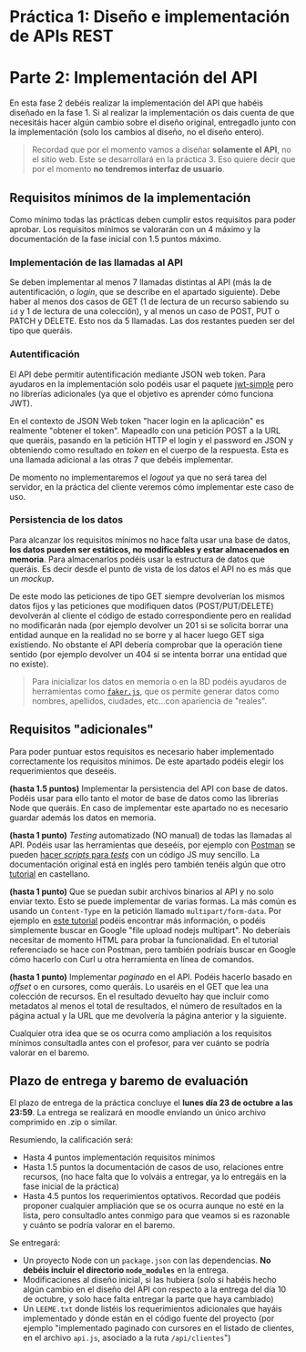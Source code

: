 # Práctica 1: Diseño e implementación de APIs REST
# Parte 2: Implementación del API

En esta fase 2 debéis realizar la implementación del API que habéis diseñado en la fase 1. Si al realizar la implementación os dais cuenta de que necesitáis hacer algún cambio sobre el diseño original, entregadlo junto con la implementación (solo los cambios al diseño, no el diseño entero).

> Recordad que por el momento vamos a diseñar **solamente el API**, no el sitio web. Este se desarrollará en la práctica 3. Eso quiere decir que por el momento **no tendremos interfaz de usuario**.


## Requisitos mínimos de la implementación

Como mínimo todas las prácticas deben cumplir estos requisitos para poder aprobar. Los requisitos mínimos se valorarán con un 4 máximo y la documentación de la fase inicial con 1.5 puntos máximo.

### Implementación de las llamadas al API

Se deben implementar al menos 7 llamadas distintas al API (más la de autentificación, o *login*, que se describe en el apartado siguiente). Debe haber al menos dos casos de GET (1 de lectura de un recurso sabiendo su `id` y 1 de lectura de una colección), y al menos un caso de POST, PUT o PATCH y DELETE. Esto nos da 5 llamadas. Las dos restantes pueden ser del tipo que queráis.  

### Autentificación

El API debe permitir autentificación mediante JSON web token. Para ayudaros en la implementación solo podéis usar el paquete [jwt-simple](https://www.npmjs.com/package/jwt-simple) pero no librerías adicionales (ya que el objetivo es aprender cómo funciona JWT).

En el contexto de JSON Web token "hacer login en la aplicación" es realmente "obtener el token". Mapeadlo con una petición POST a la URL que queráis, pasando en la petición HTTP el login y el password en JSON y obteniendo como resultado en *token* en el cuerpo de la respuesta. Esta es una llamada adicional a las otras 7 que debéis implementar.

De momento no implementaremos el *logout* ya que no será tarea del servidor, en la práctica del cliente veremos cómo implementar este caso de uso.

### Persistencia de los datos

Para alcanzar los requisitos mínimos no hace falta usar una base de datos, **los datos pueden ser estáticos, no modificables y estar almacenados en memoria**. Para almacenarlos podéis usar la estructura de datos que queráis. Es decir desde el punto de vista de los datos el API no es más que un *mockup*. 

De este modo las peticiones de tipo GET siempre devolverían los mismos datos fijos y las peticiones que modifiquen datos (POST/PUT/DELETE) devolverán al cliente el código de estado correspondiente pero en realidad no modificarán nada (por ejemplo devolver un 201 si se solicita borrar una entidad aunque en la realidad no se borre y al hacer luego GET siga existiendo. No obstante el API debería comprobar que la operación tiene sentido (por ejemplo devolver un 404 si se intenta borrar una entidad que no existe).

> Para inicializar los datos en memoria o en la BD podéis ayudaros de herramientas como [`faker.js`](https://github.com/marak/Faker.js/), que os permite generar datos como nombres, apellidos, ciudades, etc...con apariencia de "reales".

## Requisitos "adicionales"

Para poder puntuar estos requisitos es necesario haber implementado correctamente los requisitos mínimos. De este apartado podéis elegir los requerimientos que deseéis.

**(hasta 1.5 puntos)** Implementar la persistencia del API con base de datos. Podéis usar para ello tanto el motor de base de datos como las librerías Node que queráis. En caso de implementar este apartado no es necesario guardar además los datos en memoria. 

**(hasta 1 punto)** *Testing* automatizado (NO manual) de todas las llamadas al API. Podéis usar las herramientas que deseéis, por ejemplo con [Postman](https://www.getpostman.com/) se pueden [hacer *scripts* para *tests*](https://learning.postman.com/docs/writing-scripts/test-scripts/) con un código JS muy sencillo. La documentación original está en inglés pero también tenéis algún que otro [tutorial](https://medium.com/@cesiztel/c%C3%B3mo-se-hace-api-testing-con-postman-978a521552f4) en castellano.

**(hasta 1 punto)** Que se puedan subir archivos binarios al API y no solo enviar texto. Esto se puede implementar de varias formas. La más común es usando un `Content-Type` en la petición llamado `multipart/form-data`. Por ejemplo en [este tutorial](https://medium.com/@bmshamsnahid/nodejs-file-upload-using-multer-3a904516f6d2) podéis encontrar más información, o podéis simplemente buscar en Google "file upload nodejs multipart". No deberíais necesitar de momento HTML para probar la funcionalidad. En el tutorial referenciado se hace con Postman, pero también podríais buscar en Google cómo hacerlo con Curl u otra herramienta en línea de comandos.

**(hasta 1 punto)** Implementar *paginado* en el API. Podéis hacerlo basado en *offset* o en cursores, como queráis. Lo usaréis en el GET que lea una colección de recursos. En el resultado devuelto hay que incluir como metadatos al menos el total de resultados, el número de resultados en la página actual y la URL que me devolvería la página anterior y la siguiente.

Cualquier otra idea que se os ocurra como ampliación a los requisitos mínimos consultadla antes con el profesor, para ver cuánto se podría valorar en el baremo.

## Plazo de entrega y baremo de evaluación

El plazo de entrega de la práctica concluye el **lunes día 23 de octubre a las 23:59**. La entrega se realizará en moodle enviando un único archivo comprimido en .zip o similar.

Resumiendo, la calificación será:

- Hasta 4 puntos implementación requisitos mínimos
- Hasta 1.5 puntos la documentación de casos de uso, relaciones entre recursos, (no hace falta que lo volváis a entregar, ya lo entregáis en la fase inicial de la práctica)
- Hasta 4.5 puntos los requerimientos optativos. Recordad que podéis proponer cualquier ampliación que se os ocurra aunque no esté en la lista, pero consultadlo antes conmigo para que veamos si es razonable y cuánto se podría valorar en el baremo.

Se entregará:

- Un proyecto Node con un `package.json` con las dependencias. **No debéis incluir el directorio `node_modules`** en la entrega. 
- Modificaciones al diseño inicial, si las hubiera (solo si habéis hecho algún cambio en el diseño del API con respecto a la entrega del día 10 de octubre, y solo hace falta entregar la parte que haya cambiado)
- Un `LEEME.txt` donde listéis los requerimientos adicionales que hayáis implementado y dónde están en el código fuente del proyecto (por ejemplo "implementado paginado con cursores en el listado de clientes, en el archivo `api.js`, asociado a la ruta `/api/clientes`")






